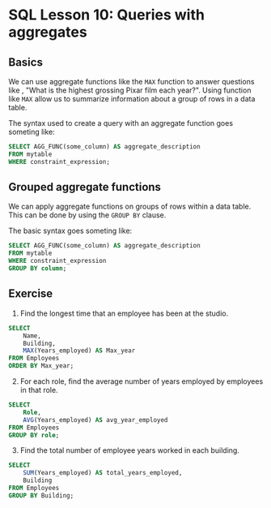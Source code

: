 # SQL Lesson 10: Queries with aggregates 
## Basics
We can use aggregate functions like the `MAX` function to answer questions like , "What is the highest grossing Pixar film each year?". Using function like `MAX` allow us to summarize information about a group of rows in a data table.

The syntax used to create a query with an aggregate function goes someting like:
```sql
SELECT AGG_FUNC(some_column) AS aggregate_description
FROM mytable
WHERE constraint_expression;
```

## Grouped aggregate functions

We can apply aggregate functions on groups of rows within a data table. This can be done by using the `GROUP BY` clause.

The basic syntax goes someting like:

````sql
SELECT AGG_FUNC(some_column) AS aggregate_description
FROM mytable
WHERE constraint_expression
GROUP BY column;
````

## Exercise


1. Find the longest time that an employee has been at the studio.

```sql
SELECT 
    Name, 
    Building,
    MAX(Years_employed) AS Max_year
FROM Employees
ORDER BY Max_year;
```
2. For each role, find the average number of years employed by employees in that role.


```sql
SELECT 
    Role,
    AVG(Years_employed) AS avg_year_employed
FROM Employees
GROUP BY role;
```


3. Find the total number of employee years worked in each building.


```sql
SELECT  
    SUM(Years_employed) AS total_years_employed, 
    Building
FROM Employees
GROUP BY Building;
```






